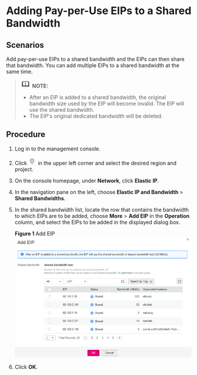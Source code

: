 # Adding Pay-per-Use EIPs to a Shared Bandwidth<a name="bandwidth_0004"></a>

## Scenarios<a name="en-us_topic_0118499024_section15598193716333"></a>

Add pay-per-use EIPs to a shared bandwidth and the EIPs can then share that bandwidth. You can add multiple EIPs to a shared bandwidth at the same time.

>![](public_sys-resources/icon-note.gif) **NOTE:**   
>-   After an EIP is added to a shared bandwidth, the original bandwidth size used by the EIP will become invalid. The EIP will use the shared bandwidth.  
>-   The EIP's original dedicated bandwidth will be deleted.  

## Procedure<a name="en-us_topic_0118499024_section67201052194510"></a>

1.  Log in to the management console.
2.  Click  ![](figures/icon-region.png)  in the upper left corner and select the desired region and project.
3.  On the console homepage, under  **Network**, click  **Elastic IP**.
4.  In the navigation pane on the left, choose  **Elastic IP and Bandwidth**  \>  **Shared Bandwidths**.
5.  In the shared bandwidth list, locate the row that contains the bandwidth to which EIPs are to be added, choose  **More**  \>  **Add EIP**  in the  **Operation**  column, and select the EIPs to be added in the displayed dialog box.

    **Figure  1**  Add EIP<a name="en-us_topic_0118499024_fig91601550174919"></a>  
    ![](figures/add-eip.png "add-eip")

6.  Click  **OK**.

